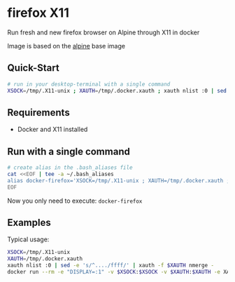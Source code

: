 # firefox X11

Run fresh and new firefox browser on Alpine through X11 in docker

Image is based on the [alpine](https://hub.docker.com/_/alpine/) base image

## Quick-Start

```bash
# run in your desktop-terminal with a single command
XSOCK=/tmp/.X11-unix ; XAUTH=/tmp/.docker.xauth ; xauth nlist :0 | sed -e 's/^..../ffff/' | xauth -f $XAUTH nmerge - ; docker run -e "DISPLAY=:1" -v $XSOCK:$XSOCK -v $XAUTH:$XAUTH -e XAUTHORITY=$XAUTH  user2k20/firefox
```

## Requirements

- Docker and X11 installed

## Run with a single command

```bash
# create alias in the .bash_aliases file
cat <<EOF | tee -a ~/.bash_aliases
alias docker-firefox='XSOCK=/tmp/.X11-unix ; XAUTH=/tmp/.docker.xauth ; xauth nlist :0 | sed -e 's/^..../ffff/' | xauth -f $XAUTH nmerge - ; docker run -e "DISPLAY=:1" -v $XSOCK:$XSOCK -v $XAUTH:$XAUTH -e XAUTHORITY=$XAUTH  user2k20/firefox'
EOF
```

Now you only need to execute: `docker-firefox`
## Examples

Typical usage:

```bash
XSOCK=/tmp/.X11-unix
XAUTH=/tmp/.docker.xauth
xauth nlist :0 | sed -e 's/^..../ffff/' | xauth -f $XAUTH nmerge -
docker run --rm -e "DISPLAY=:1" -v $XSOCK:$XSOCK -v $XAUTH:$XAUTH -e XAUTHORITY=$XAUTH  user2k20/firefox
```
